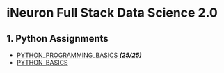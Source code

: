 # iNeuron Full Stack Data Science 2.0

## 1. Python Assignments
- [PYTHON_PROGRAMMING_BASICS ***(25/25)***](https://github.com/JaydeepAgravat/FSDS_ASSIGNMENT/tree/main/PYTHON_PROGRAMMING_BASICS)
- [PYTHON_BASICS](https://github.com/JaydeepAgravat/FSDS_ASSIGNMENT/tree/main/PYTHON_BASICS)
